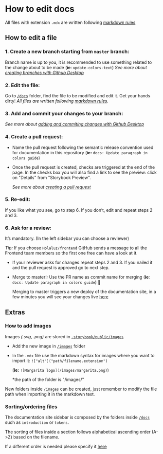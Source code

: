 # How to edit docs

All files with extension `.mdx` are written following [markdown rules](https://guides.github.com/features/mastering-markdown/)

## How to edit a file

### **1. Create a new branch starting from `master` branch:**

Branch name is up to you, it is recommended to use something related to the change about to be made
(**ie**: `update-colors-text`)
_See more about [creating branches with Github Desktop](https://docs.github.com/en/desktop/contributing-and-collaborating-using-github-desktop/managing-branches#creating-a-branch)_

### **2. Edit the file:**

Go to [`/docs`](https://github.com/holaluz/margarita/tree/master/docs) folder, find the file to be modified and edit it. Get your hands dirty!
_All files are written following [markdown rules](https://guides.github.com/features/mastering-markdown/)._

### **3. Add and commit your changes to your branch:**

_See more about [adding and commiting changes with Github Desktop](https://docs.github.com/en/desktop/contributing-and-collaborating-using-github-desktop/committing-and-reviewing-changes-to-your-project#2-selecting-changes-to-include-in-a-commit)_

### **4. Create a pull request:**

  -    Name the pull request following the semantic release convention used for documentation in this repository
    (**ie:** `docs: Update paragraph in colors guide`)

  - Once the pull request is created, checks are triggered at the end of the page. In the checks box you will also find a link to see the preview: click on "Details" from "Storybook Preview".

    _See more about [creating a pull request](https://docs.github.com/en/desktop/contributing-and-collaborating-using-github-desktop/creating-an-issue-or-pull-request#creating-a-pull-request)_

### **5. Re-edit:**

If you like what you see, go to step 6. If you don’t, edit and repeat steps 2 and 3.

### **6. Ask for a review:**
It’s mandatory. (In the left sidebar you can choose a reviewer)

*Tip:* If you choose `Holaluz/frontend` GitHub sends a message to all the Frontend team members so the first one free can have a look at it.

  - If your reviewer asks for changes repeat steps 2 and 3. If you nailed it and the pull request is approved go to next step.
  - Merge to master!: Use the PR name as commit name for merging (**ie**: `docs: Update paragraph in colors guide`) :rocket:

    Merging to master triggers a new deploy of the documentation site, in a few minutes you will see your changes live [here](https://holaluz.github.io/margarita/)

## Extras

### How to add images

Images _(.svg, .png)_ are stored in [`.storybook/public/images`](https://github.com/holaluz/margarita/tree/master/.storybook/public/images)

  - Add the new image in [`/images`](https://github.com/holaluz/margarita/tree/master/.storybook/public/images) folder

  - In the `.mdx` file use the markdown syntax for images where you want to import it: `!["alt"]("path/filename.extension")`

    (**ie:** `![Margarita logo](/images/margarita.png)`)

    *the path of the folder is "/images/"

New folders inside [`/images`](https://github.com/holaluz/margarita/tree/master/.storybook/public/images) can be created, just remember to modify the file path when importing it in the markdown text.

### Sorting/ordering files
The documentation site sidebar is composed by the folders inside [`/docs`](https://github.com/holaluz/margarita/tree/master/docs) such as `introduction` or `tokens`.

The sorting of files inside a section follows alphabetical ascending order (A->Z) based on the filename.

If a different order is needed please specify it [here](https://github.com/holaluz/margarita/blob/master/.storybook/preview.js#L14)
